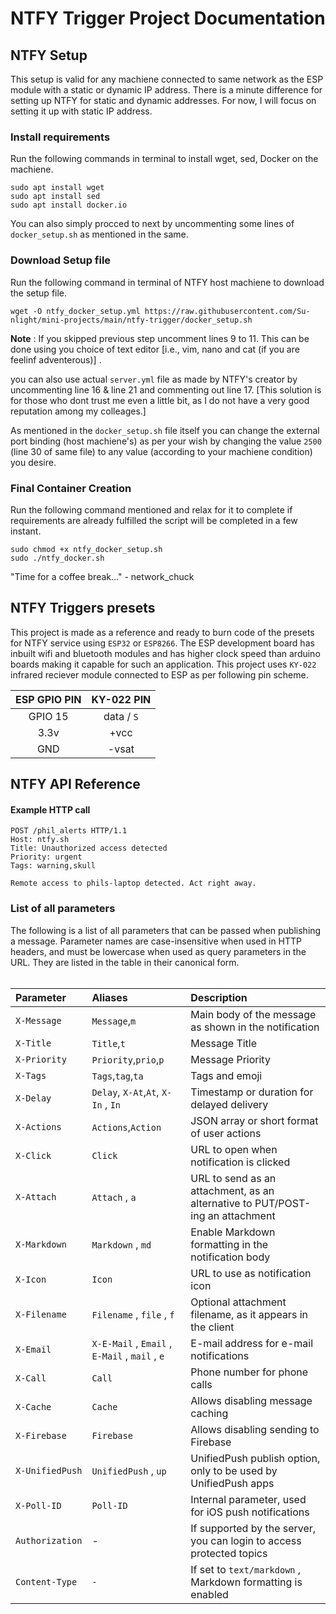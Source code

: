 # NTFY Trigger Project Documentation


## NTFY Setup

This setup is valid for any machiene connected to same network as the ESP module with a static or dynamic IP address. There is a minute difference for setting up NTFY for static and dynamic addresses. For now, I will focus on setting it up with static IP address.

### Install requirements
Run the following commands in terminal to install wget, sed, Docker on the machiene.
```
sudo apt install wget
sudo apt install sed
sudo apt install docker.io
```
You can also simply procced to next by uncommenting some lines of `docker_setup.sh` as mentioned in the same.

### Download Setup file
Run the following command in terminal of NTFY host machiene to download the setup file.
```
wget -O ntfy_docker_setup.yml https://raw.githubusercontent.com/Su-nlight/mini-projects/main/ntfy-trigger/docker_setup.sh
```
**Note** : If you skipped previous step uncomment lines 9 to 11. This can be done using you choice of text editor \[i.e., vim, nano and cat (if you are feelinf adventerous)\] .

you can also use actual `server.yml` file as made by NTFY's creator by uncommenting line 16 & line 21 and commenting out line 17. \[This solution is for those who dont trust me even a little bit, as I do not have a very good reputation among my colleages.\]

As mentioned in the `docker_setup.sh` file itself you can change the external port binding (host machiene's) as per your wish by changing the value `2500` (line 30 of same file) to any value (according to your machiene condition) you desire.

### Final Container Creation
Run the following command mentioned and relax for it to complete if requirements are already fulfilled the script will be completed in a few instant.
```
sudo chmod +x ntfy_docker_setup.sh
sudo ./ntfy_docker.sh
```
"Time for a coffee break..." - network_chuck

## NTFY Triggers presets

This project is made as a reference and ready to burn code of the presets for NTFY service using `ESP32` or `ESP8266`. The ESP development board has inbuilt wifi and bluetooth modules and has higher clock speed than arduino boards making it capable for such an application. This project uses `KY-022` infrared reciever module connected to ESP as per following pin scheme.

| ESP GPIO PIN | KY-022 PIN |
| :-----: | :-----: |
| GPIO 15 | data / `S` |
| 3.3v | +vcc |
| GND | -vsat |



## NTFY API Reference

#### Example HTTP call

```http
POST /phil_alerts HTTP/1.1
Host: ntfy.sh
Title: Unauthorized access detected
Priority: urgent
Tags: warning,skull

Remote access to phils-laptop detected. Act right away.
```

### List of all parameters
The following is a list of all parameters that can be passed when publishing a message. Parameter names are case-insensitive when used in HTTP headers, and must be lowercase when used as query parameters in the URL. They are listed in the table in their canonical form.<br><br>

| Parameter | Aliases     | Description                |
| :-------- | :------- | :------------------------- |
| `X-Message` | `Message`,`m` | Main body of the message as shown in the notification |
| `X-Title` | `Title`,`t` | Message Title |
| `X-Priority` | `Priority`,`prio`,`p`  | Message Priority |
| `X-Tags` | `Tags`,`tag`,`ta` | Tags and emoji |
| `X-Delay` | `Delay`, `X-At`,`At`, `X-In` , `In` | Timestamp or duration for delayed delivery |
| `X-Actions` | `Actions`,`Action` | JSON array or short format of user actions |
| `X-Click` | `Click` | URL to open when notification is clicked |
| `X-Attach` | `Attach` , `a` | URL to send as an attachment, as an alternative to PUT/POST-ing an attachment|
| `X-Markdown` | `Markdown` , `md` | Enable Markdown formatting in the notification body|
| `X-Icon` | `Icon` | URL to use as notification icon |
| `X-Filename` | `Filename` , `file` , `f` | Optional attachment filename, as it appears in the client|
| `X-Email` | `X-E-Mail` , `Email` , `E-Mail` , `mail` , `e` | E-mail address for e-mail notifications |
| `X-Call` | `Call` | Phone number for phone calls|
| `X-Cache` | `Cache` | Allows disabling message caching|
| `X-Firebase` | `Firebase` | Allows disabling sending to Firebase |
| `X-UnifiedPush` | `UnifiedPush` , `up` | UnifiedPush publish option, only to be used by UnifiedPush apps |
| `X-Poll-ID` | `Poll-ID` | Internal parameter, used for iOS push notifications |
| `Authorization` | - | If supported by the server, you can login to access protected topics |
| `Content-Type`| `-` | If set to `text/markdown` , Markdown formatting is enabled |



